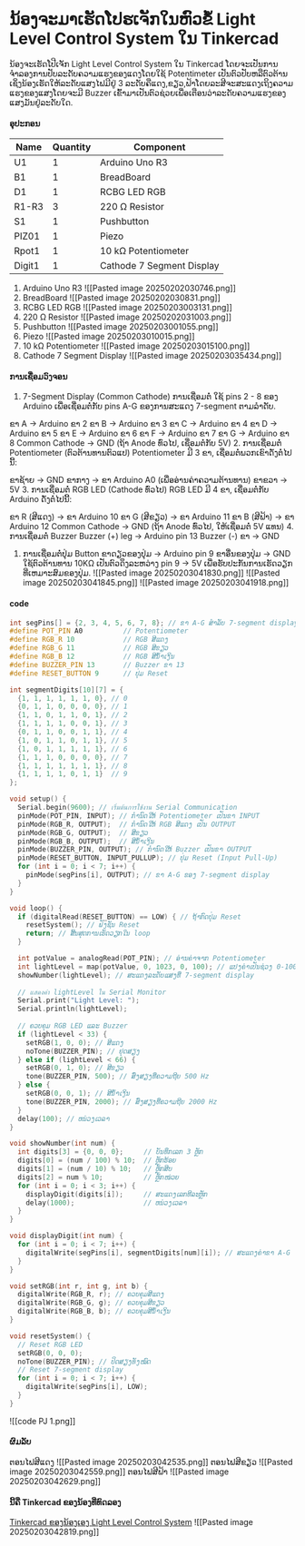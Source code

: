 # ນ້ອງຈະມາເຮັດໂປຮເຈັກໃນຫົວຂໍ້ Light Level Control System ໃນ Tinkercad
ນ້ອງຈະເຮັດໂປີເຈັກ Light Level Control System ໃນ Tinkercad ໂດຍຈະເປັນການຈຳລອງການປັບລະດັບຄວາມແຮງຂອງແດງໂດຍໃຊ້ Potentimeter ເປັນຕົວປັບຫລືຕົວຕ້ານເຊິ່ງນ້ອງເຮັດໃຫ້ລະດັບແສງໄຟມີຢູ່ 3 ລະດັບຄືແດງ,ຂຽວ,ຟ້າໂດຍລະສີຈະສະແດງເຖິງຄວາມແຮງຂອງແສງໂດຍຈະມີ Buzzer ເຂົ້າມາເປັນຕົວຊ່ວຍເພື່ອເຕືອນວ່າລະດັບຄວາມແຮງຂອງແສງມັນຢູ່ລະດັບໃດ.
#### ອຸປະກອນ
| Name   | Quantity | Component                 |
| ------ | -------- | ------------------------- |
| U1     | 1        | Arduino Uno R3            |
| B1     | 1        | BreadBoard                |
| D1     | 1        | RCBG LED RGB              |
| R1-R3  | 3        | 220 Ω Resistor            |
| S1     | 1        | Pushbutton                |
| PIZ01  | 1        | Piezo                     |
| Rpot1  | 1        | 10 kΩ Potentiometer       |
| Digit1 | 1        | Cathode 7 Segment Display |
1. Arduino Uno R3
![[Pasted image 20250202030746.png]]
2. BreadBoard
![[Pasted image 20250202030831.png]]
3. RCBG LED RGB
![[Pasted image 20250203003131.png]]
 4. 220 Ω Resistor
![[Pasted image 20250202031003.png]]
5. Pushbutton
![[Pasted image 20250203001055.png]]
6. Piezo
![[Pasted image 20250203010015.png]]
7. 10 kΩ Potentiometer
![[Pasted image 20250203015100.png]]
8. Cathode 7 Segment Display
![[Pasted image 20250203035434.png]]
#### ການເຊື່ອມວົງຈອນ
1. 7-Segment Display (Common Cathode) ການເຊື່ອມຕໍ່
ໃຊ້ pins 2 - 8 ຂອງ Arduino ເພື່ອເຊື່ອມຕໍ່ກັບ pins A-G ຂອງການສະແດງ 7-segment ຕາມລໍາດັບ.

ຂາ A → Arduino ຂາ 2
ຂາ B → Arduino ຂາ 3
ຂາ C → Arduino ຂາ 4
ຂາ D → Arduino ຂາ 5
ຂາ E → Arduino ຂາ 6
ຂາ F → Arduino ຂາ 7
ຂາ G → Arduino ຂາ 8
Common Cathode → GND (ຖ້າ Anode ທົ່ວໄປ, ເຊື່ອມຕໍ່ກັບ 5V)
2. ການເຊື່ອມຕໍ່ Potentiometer (ຕົວຕ້ານທານຕົວແປ)
Potentiometer ມີ 3 ຂາ, ເຊື່ອມຕໍ່ພວກເຂົາດັ່ງຕໍ່ໄປນີ້:

ຂາຊ້າຍ → GND
ຂາກາງ → ຂາ Arduino A0 (ເພື່ອອ່ານຄ່າຄວາມຕ້ານທານ)
ຂາຂວາ → 5V
3. ການເຊື່ອມຕໍ່ RGB LED (Cathode ທົ່ວໄປ)
RGB LED ມີ 4 ຂາ, ເຊື່ອມຕໍ່ກັບ Arduino ດັ່ງຕໍ່ໄປນີ້:

ຂາ R (ສີແດງ) → ຂາ Arduino 10
ຂາ G (ສີຂຽວ) → ຂາ Arduino 11
ຂາ B (ສີຟ້າ) → ຂາ Arduino 12
Common Cathode → GND (ຖ້າ Anode ທົ່ວໄປ, ໃຫ້ເຊື່ອມຕໍ່ 5V ແທນ)
4. ການເຊື່ອມຕໍ່ Buzzer
Buzzer (+) leg → Arduino pin 13
Buzzer (-) ຂາ → GND
1. ການເຊື່ອມຕໍ່ປຸ່ມ Button
ຂາດຽວຂອງປຸ່ມ → Arduino pin 9
ຂາອື່ນຂອງປຸ່ມ → GND
ໃຊ້ຕົວຕ້ານທານ 10KΩ ເປັນຕົວດຶງລະຫວ່າງ pin 9 → 5V ເພື່ອຮັບປະກັນການເຮັດວຽກທີ່ເຫມາະສົມຂອງປຸ່ມ.
![[Pasted image 20250203041830.png]]
![[Pasted image 20250203041845.png]]
![[Pasted image 20250203041918.png]]
#### code
```c++
int segPins[] = {2, 3, 4, 5, 6, 7, 8}; // ຂາ A-G ສໍາລັບ 7-segment display
#define POT_PIN A0          // Potentiometer
#define RGB_R 10            // RGB ສີແດງ
#define RGB_G 11            // RGB ສີຂຽວ
#define RGB_B 12            // RGB ສີນໍ້າເງິນ
#define BUZZER_PIN 13       // Buzzer ຂາ 13
#define RESET_BUTTON 9      // ປຸ່ມ Reset

int segmentDigits[10][7] = {
  {1, 1, 1, 1, 1, 1, 0}, // 0
  {0, 1, 1, 0, 0, 0, 0}, // 1
  {1, 1, 0, 1, 1, 0, 1}, // 2
  {1, 1, 1, 1, 0, 0, 1}, // 3
  {0, 1, 1, 0, 0, 1, 1}, // 4
  {1, 0, 1, 1, 0, 1, 1}, // 5
  {1, 0, 1, 1, 1, 1, 1}, // 6
  {1, 1, 1, 0, 0, 0, 0}, // 7
  {1, 1, 1, 1, 1, 1, 1}, // 8
  {1, 1, 1, 1, 0, 1, 1}  // 9
};

void setup() {
  Serial.begin(9600); // เริ่มต้นการใช้งาน Serial Communication
  pinMode(POT_PIN, INPUT); // ກຳນົດໃຫ້ Potentiometer ເປັນຂາ INPUT
  pinMode(RGB_R, OUTPUT);  // ກຳນົດໃຫ້ RGB ສີແດງ ເປັນ OUTPUT
  pinMode(RGB_G, OUTPUT);  // ສີຂຽວ
  pinMode(RGB_B, OUTPUT);  // ສີນໍ້າເງິນ
  pinMode(BUZZER_PIN, OUTPUT); // ກຳນົດໃຫ້ Buzzer ເປັນຂາ OUTPUT
  pinMode(RESET_BUTTON, INPUT_PULLUP); // ປຸ່ມ Reset (Input Pull-Up)
  for (int i = 0; i < 7; i++) {
    pinMode(segPins[i], OUTPUT); // ຂາ A-G ຂອງ 7-segment display
  }
}

void loop() {
  if (digitalRead(RESET_BUTTON) == LOW) { // ຖ້າກົດປຸ່ມ Reset
    resetSystem(); // ຟັງຊັນ Reset
    return; // ສິ້ນສຸດການເຮັດວຽກໃນ loop
  }

  int potValue = analogRead(POT_PIN); // ອ່ານຄ່າຈາກ Potentiometer
  int lightLevel = map(potValue, 0, 1023, 0, 100); // ແປງຄ່າເປັນຊ່ວງ 0-100
  showNumber(lightLevel); // ສະແດງລະດັບແສງທີ່ 7-segment display
  
  // แสดงค่า lightLevel ใน Serial Monitor
  Serial.print("Light Level: ");
  Serial.println(lightLevel);
  
  // ຄວບຄຸມ RGB LED ແລະ Buzzer
  if (lightLevel < 33) {
    setRGB(1, 0, 0); // ສີແດງ
    noTone(BUZZER_PIN); // ຢຸດສຽງ
  } else if (lightLevel < 66) {
    setRGB(0, 1, 0); // ສີຂຽວ
    tone(BUZZER_PIN, 500); // ສົ່ງສຽງທີ່ຄວາມຖີຍ 500 Hz
  } else {
    setRGB(0, 0, 1); // ສີນໍ້າເງິນ
    tone(BUZZER_PIN, 2000); // ສົ່ງສຽງທີ່ຄວາມຖີຍ 2000 Hz
  }
  delay(100); // ຫນ່ວງເວລາ
}

void showNumber(int num) {
  int digits[3] = {0, 0, 0};     // ບັນທຶກເລກ 3 ຫຼັກ
  digits[0] = (num / 100) % 10;  // ຫຼັກຮ້ອຍ
  digits[1] = (num / 10) % 10;   // ຫຼັກສິບ
  digits[2] = num % 10;          // ຫຼັກໜ່ວຍ
  for (int i = 0; i < 3; i++) {
    displayDigit(digits[i]);     // ສະແດງເລກທີລະຫຼັກ
    delay(1000);                 // ຫນ່ວງເວລາ
  }
}

void displayDigit(int num) {
  for (int i = 0; i < 7; i++) {
    digitalWrite(segPins[i], segmentDigits[num][i]); // ສະແດງຄ່າຂາ A-G
  }
}

void setRGB(int r, int g, int b) {
  digitalWrite(RGB_R, r); // ຄວບຄຸມສີແດງ
  digitalWrite(RGB_G, g); // ຄວບຄຸມສີຂຽວ
  digitalWrite(RGB_B, b); // ຄວບຄຸມສີນໍ້າເງິນ
}

void resetSystem() {
  // Reset RGB LED
  setRGB(0, 0, 0);
  noTone(BUZZER_PIN); // ປິດສຽງທັງໝົດ
  // Reset 7-segment display
  for (int i = 0; i < 7; i++) {
    digitalWrite(segPins[i], LOW);
  }
}
```
![[code PJ 1.png]]
#### ຜົມລັບ
ຕອນໄຟສີແດງ
![[Pasted image 20250203042535.png]]
ຕອນໄຟສີຂຽວ
![[Pasted image 20250203042559.png]]
ຕອນໄຟສີຟ້າ
![[Pasted image 20250203042629.png]]
#### ນີ້ຄື Tinkercad ຂອງນ້ອງທີ່ທົດລອງ
[Tinkercad ຂອງນ້ອງເອງ Light Level Control System](https://www.tinkercad.com/things/5cs6uhtpucj-light-level-control-system?sharecode=qZDssiEnYX0VfQqciZe6UR5lfZl33S96I7QJwUA4k_g)
![[Pasted image 20250203042819.png]]
